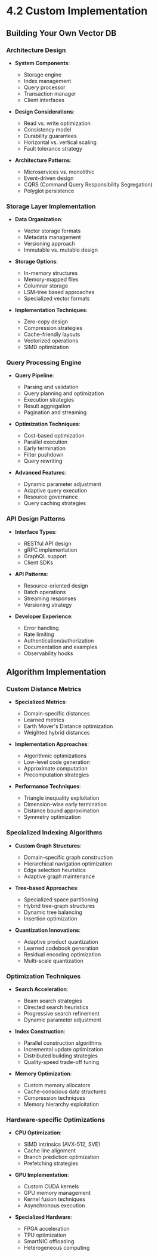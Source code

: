 # 4.2 Custom Implementation

## Building Your Own Vector DB

### Architecture Design

- **System Components**:
  - Storage engine
  - Index management
  - Query processor
  - Transaction manager
  - Client interfaces

- **Design Considerations**:
  - Read vs. write optimization
  - Consistency model
  - Durability guarantees
  - Horizontal vs. vertical scaling
  - Fault tolerance strategy

- **Architecture Patterns**:
  - Microservices vs. monolithic
  - Event-driven design
  - CQRS (Command Query Responsibility Segregation)
  - Polyglot persistence

### Storage Layer Implementation

- **Data Organization**:
  - Vector storage formats
  - Metadata management
  - Versioning approach
  - Immutable vs. mutable design

- **Storage Options**:
  - In-memory structures
  - Memory-mapped files
  - Columnar storage
  - LSM-tree based approaches
  - Specialized vector formats

- **Implementation Techniques**:
  - Zero-copy design
  - Compression strategies
  - Cache-friendly layouts
  - Vectorized operations
  - SIMD optimization

### Query Processing Engine

- **Query Pipeline**:
  - Parsing and validation
  - Query planning and optimization
  - Execution strategies
  - Result aggregation
  - Pagination and streaming

- **Optimization Techniques**:
  - Cost-based optimization
  - Parallel execution
  - Early termination
  - Filter pushdown
  - Query rewriting

- **Advanced Features**:
  - Dynamic parameter adjustment
  - Adaptive query execution
  - Resource governance
  - Query caching strategies

### API Design Patterns

- **Interface Types**:
  - RESTful API design
  - gRPC implementation
  - GraphQL support
  - Client SDKs

- **API Patterns**:
  - Resource-oriented design
  - Batch operations
  - Streaming responses
  - Versioning strategy

- **Developer Experience**:
  - Error handling
  - Rate limiting
  - Authentication/authorization
  - Documentation and examples
  - Observability hooks

## Algorithm Implementation

### Custom Distance Metrics

- **Specialized Metrics**:
  - Domain-specific distances
  - Learned metrics
  - Earth Mover's Distance optimization
  - Weighted hybrid distances

- **Implementation Approaches**:
  - Algorithmic optimizations
  - Low-level code generation
  - Approximate computation
  - Precomputation strategies

- **Performance Techniques**:
  - Triangle inequality exploitation
  - Dimension-wise early termination
  - Distance bound approximation
  - Symmetry optimization

### Specialized Indexing Algorithms

- **Custom Graph Structures**:
  - Domain-specific graph construction
  - Hierarchical navigation optimization
  - Edge selection heuristics
  - Adaptive graph maintenance

- **Tree-based Approaches**:
  - Specialized space partitioning
  - Hybrid tree-graph structures
  - Dynamic tree balancing
  - Insertion optimization

- **Quantization Innovations**:
  - Adaptive product quantization
  - Learned codebook generation
  - Residual encoding optimization
  - Multi-scale quantization

### Optimization Techniques

- **Search Acceleration**:
  - Beam search strategies
  - Directed search heuristics
  - Progressive search refinement
  - Dynamic parameter adjustment

- **Index Construction**:
  - Parallel construction algorithms
  - Incremental update optimization
  - Distributed building strategies
  - Quality-speed trade-off tuning

- **Memory Optimization**:
  - Custom memory allocators
  - Cache-conscious data structures
  - Compression techniques
  - Memory hierarchy exploitation

### Hardware-specific Optimizations

- **CPU Optimization**:
  - SIMD intrinsics (AVX-512, SVE)
  - Cache line alignment
  - Branch prediction optimization
  - Prefetching strategies

- **GPU Implementation**:
  - Custom CUDA kernels
  - GPU memory management
  - Kernel fusion techniques
  - Asynchronous execution

- **Specialized Hardware**:
  - FPGA acceleration
  - TPU optimization
  - SmartNIC offloading
  - Heterogeneous computing
